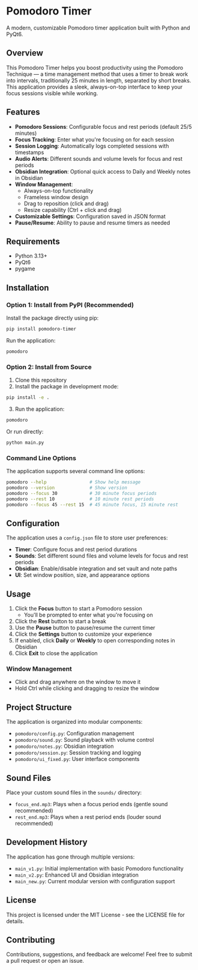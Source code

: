 # Pomodoro Timer

A modern, customizable Pomodoro timer application built with Python and PyQt6.

## Overview

This Pomodoro Timer helps you boost productivity using the Pomodoro Technique — a time management method that uses a timer to break work into intervals, traditionally 25 minutes in length, separated by short breaks. This application provides a sleek, always-on-top interface to keep your focus sessions visible while working.

## Features

- **Pomodoro Sessions**: Configurable focus and rest periods (default 25/5 minutes)
- **Focus Tracking**: Enter what you're focusing on for each session
- **Session Logging**: Automatically logs completed sessions with timestamps
- **Audio Alerts**: Different sounds and volume levels for focus and rest periods
- **Obsidian Integration**: Optional quick access to Daily and Weekly notes in Obsidian
- **Window Management**:
  - Always-on-top functionality
  - Frameless window design
  - Drag to reposition (click and drag)
  - Resize capability (Ctrl + click and drag)
- **Customizable Settings**: Configuration saved in JSON format
- **Pause/Resume**: Ability to pause and resume timers as needed

## Requirements

- Python 3.13+
- PyQt6
- pygame

## Installation

### Option 1: Install from PyPI (Recommended)

Install the package directly using pip:

```bash
pip install pomodoro-timer
```

Run the application:

```bash
pomodoro
```

### Option 2: Install from Source

1. Clone this repository
2. Install the package in development mode:

```bash
pip install -e .
```

3. Run the application:

```bash
pomodoro
```

Or run directly:

```bash
python main.py
```

### Command Line Options

The application supports several command line options:

```bash
pomodoro --help                # Show help message
pomodoro --version             # Show version
pomodoro --focus 30            # 30 minute focus periods 
pomodoro --rest 10             # 10 minute rest periods
pomodoro --focus 45 --rest 15  # 45 minute focus, 15 minute rest
```

## Configuration

The application uses a `config.json` file to store user preferences:

- **Timer**: Configure focus and rest period durations
- **Sounds**: Set different sound files and volume levels for focus and rest periods
- **Obsidian**: Enable/disable integration and set vault and note paths
- **UI**: Set window position, size, and appearance options

## Usage

1. Click the **Focus** button to start a Pomodoro session
   - You'll be prompted to enter what you're focusing on
2. Click the **Rest** button to start a break
3. Use the **Pause** button to pause/resume the current timer
4. Click the **Settings** button to customize your experience
5. If enabled, click **Daily** or **Weekly** to open corresponding notes in Obsidian
6. Click **Exit** to close the application

### Window Management

- Click and drag anywhere on the window to move it
- Hold Ctrl while clicking and dragging to resize the window

## Project Structure

The application is organized into modular components:

- `pomodoro/config.py`: Configuration management
- `pomodoro/sound.py`: Sound playback with volume control
- `pomodoro/notes.py`: Obsidian integration
- `pomodoro/session.py`: Session tracking and logging
- `pomodoro/ui_fixed.py`: User interface components

## Sound Files

Place your custom sound files in the `sounds/` directory:

- `focus_end.mp3`: Plays when a focus period ends (gentle sound recommended)
- `rest_end.mp3`: Plays when a rest period ends (louder sound recommended)

## Development History

The application has gone through multiple versions:

- `main_v1.py`: Initial implementation with basic Pomodoro functionality
- `main_v2.py`: Enhanced UI and Obsidian integration
- `main_new.py`: Current modular version with configuration support

## License

This project is licensed under the MIT License - see the LICENSE file for details.

## Contributing

Contributions, suggestions, and feedback are welcome! Feel free to submit a pull request or open an issue.
